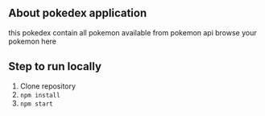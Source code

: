 ## About pokedex application
this pokedex contain all pokemon available from pokemon api
browse your pokemon here 
## Step to run locally
1. Clone repository
2. `npm install`
3. `npm start`

